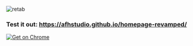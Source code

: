 ![retab](https://github.com/AFHStudio/retab/assets/68979357/30fff12e-3219-419e-b6c9-fca0a8f76ed7)
### Test it out: https://afhstudio.github.io/homepage-revamped/

[![Get on Chrome](https://storage.googleapis.com/web-dev-uploads/image/WlD8wC6g8khYWPJUsQceQkhXSlv1/UV4C4ybeBTsZt43U4xis.png)](https://bit.ly/hrnewtab)
